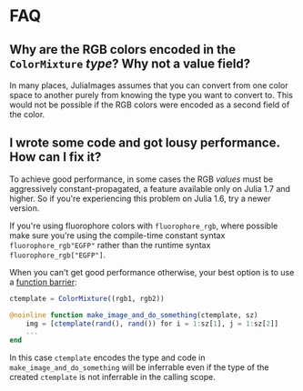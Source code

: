 # FAQ

## Why are the RGB colors encoded in the `ColorMixture` *type*? Why not a value field?

In many places, JuliaImages assumes that you can convert from one color space to another purely from knowing the type you want to convert to. This would not be possible if the RGB colors were encoded as a second field of the color.

## I wrote some code and got lousy performance. How can I fix it?

To achieve good performance, in some cases the RGB *values* must be aggressively constant-propagated, a feature available only on Julia 1.7 and higher. So if you're experiencing this problem on Julia 1.6, try a newer version.

If you're using fluorophore colors with `fluorophore_rgb`, where possible make sure you're using the compile-time constant syntax `fluorophore_rgb"EGFP"` rather than the runtime syntax `fluorophore_rgb["EGFP"]`.

When you can't get good performance otherwise, your best option is to use a [function barrier](https://docs.julialang.org/en/v1/manual/performance-tips/#kernel-functions):

```julia
ctemplate = ColorMixture((rgb1, rgb2))

@noinline function make_image_and_do_something(ctemplate, sz)
    img = [ctemplate(rand(), rand()) for i = 1:sz[1], j = 1:sz[2]]
    ...
end
```

In this case `ctemplate` encodes the type and code in `make_image_and_do_something` will be inferrable even if the type of the created `ctemplate` is not inferrable in the calling scope.
